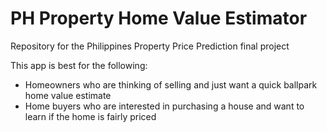 # PH Property Home Value Estimator
Repository for the Philippines Property Price Prediction final project

This app is best for the following:
- Homeowners who are thinking of selling and just want a quick ballpark home value estimate
- Home buyers who are interested in purchasing a house and want to learn if the home is fairly priced

